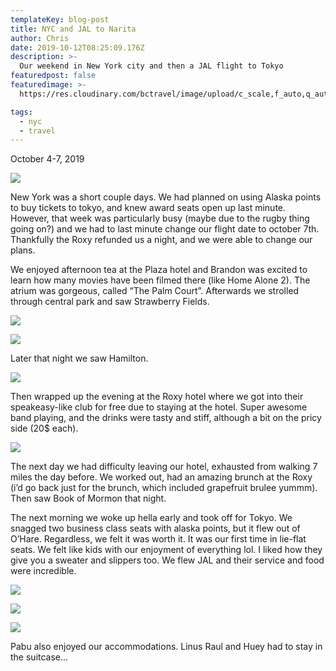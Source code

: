 ```yaml
---
templateKey: blog-post
title: NYC and JAL to Narita
author: Chris
date: 2019-10-12T08:25:09.176Z
description: >-
  Our weekend in New York city and then a JAL flight to Tokyo
featuredpost: false
featuredimage: >-
  https://res.cloudinary.com/bctravel/image/upload/c_scale,f_auto,q_auto,w_1080/v1576431455/central-park.webp

tags:
  - nyc
  - travel
---
```


October 4-7, 2019

![](https://static.wixstatic.com/media/4a8d9e_b737bb428f6b420d8736e590537ba8a8~mv2.jpg/v1/fill/w_1125,h_1500,al_c,q_90/4a8d9e_b737bb428f6b420d8736e590537ba8a8~mv2.webp)

New York was a short couple days. We had planned on using Alaska points to buy tickets to tokyo, and knew award seats open up last minute. However, that week was particularly busy (maybe due to the rugby thing going on?) and we had to last minute change our flight date to october 7th. Thankfully the Roxy refunded us a night, and we were able to change our plans.

We enjoyed afternoon tea at the Plaza hotel and Brandon was excited to learn how many movies have been filmed there (like Home Alone 2). The atrium was gorgeous, called “The Palm Court”. Afterwards we strolled through central park and saw Strawberry Fields.

![](https://static.wixstatic.com/media/4a8d9e_aa5be9c71de849088a8e104e13933299~mv2.jpeg/v1/fill/w_1480,h_1110,al_c,q_90,usm_0.66_1.00_0.01/4a8d9e_aa5be9c71de849088a8e104e13933299~mv2.webp)

![](https://static.wixstatic.com/media/4a8d9e_21372a4ab4eb4ca4abb9029e4ebafc86~mv2.jpeg/v1/fill/w_1480,h_1110,al_c,q_90,usm_0.66_1.00_0.01/4a8d9e_21372a4ab4eb4ca4abb9029e4ebafc86~mv2.webp)

Later that night we saw Hamilton.

![](https://static.wixstatic.com/media/4a8d9e_d5e6d7b5369949ffbf80b95e7250793f~mv2.jpg/v1/fill/w_1125,h_1500,al_c,q_90/4a8d9e_d5e6d7b5369949ffbf80b95e7250793f~mv2.webp)

Then wrapped up the evening at the Roxy hotel where we got into their speakeasy-like club for free due to staying at the hotel. Super awesome band playing, and the drinks were tasty and stiff, although a bit on the pricy side (20$ each).

![](https://static.wixstatic.com/media/4a8d9e_edb89c0df73040cd9b2af9a6c119a79a~mv2.jpg/v1/fill/w_1125,h_1500,al_c,q_90/4a8d9e_edb89c0df73040cd9b2af9a6c119a79a~mv2.webp)

The next day we had difficulty leaving our hotel, exhausted from walking 7 miles the day before. We worked out, had an amazing brunch at the Roxy (i’d go back just for the brunch, which included grapefruit brulee yummm). Then saw Book of Mormon that night.

The next morning we woke up hella early and took off for Tokyo. We snagged two business class seats with alaska points, but it flew out of O’Hare. Regardless, we felt it was worth it. It was our first time in lie-flat seats. We felt like kids with our enjoyment of everything lol. I liked how they give you a sweater and slippers too. We flew JAL and their service and food were incredible.

![](https://static.wixstatic.com/media/4a8d9e_eb319fceac94426d8af06dc659df2517~mv2.jpeg/v1/fill/w_1480,h_1110,al_c,q_90,usm_0.66_1.00_0.01/4a8d9e_eb319fceac94426d8af06dc659df2517~mv2.webp)

![](https://res.cloudinary.com/bctravel/image/upload/c_scale,f_auto,q_auto,w_1080/v1576431839/IMG_0241_uvev7h.jpg)

![](https://static.wixstatic.com/media/4a8d9e_5c2bc5010e8a4452961a4e6f96e4ba34~mv2.jpg/v1/fill/w_1480,h_1110,al_c,q_90,usm_0.66_1.00_0.01/4a8d9e_5c2bc5010e8a4452961a4e6f96e4ba34~mv2.webp)

Pabu also enjoyed our accommodations. Linus Raul and Huey had to stay in the suitcase...